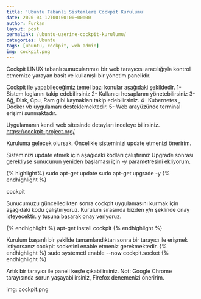 ```yaml
---
title: 'Ubuntu Tabanlı Sistemlere Cockpit Kurulumu'
date: 2020-04-12T00:00:00+00:00
author: Furkan
layout: post
permalink: /ubuntu-uzerine-cockpit-kurulumu/
categories: Ubuntu
tags: [ubuntu, cockpit, web admin]
img: cockpit.png
---
```


Cockpit LINUX tabanlı sunucularımızı bir web tarayıcısı aracılığıyla kontrol etmemize yarayan basit ve kullanışlı bir yönetim panelidir.

Cockpit ile yapabileceğimiz temel bazı konular aşağıdaki şekildedir.
1- Sistem loglarını takip edebilirsiniz
2- Kullanıcı hesaplarını yönetebilirsiniz
3- Ağ, Disk, Cpu, Ram gibi kaynakları takip edebilirsiniz.
4- Kubernetes , Docker vb uygulamarı desteklemektedir.
5- Web arayüzünde terminal erişimi sunmaktadır.

Uygulamanın kendi web sitesinde detayları inceleye bilirsiniz.
https://cockpit-project.org/


Kuruluma gelecek olursak.
Öncelikle sisteminizi update etmenizi öneririm.

Sisteminizi update etmek için aşağıdaki kodları çalıştırınız
Upgrade sonrası gerekliyse sunucunun yeniden başlaması için -y parametresini ekliyorum.

{% highlight%}
sudo apt-get update
sudo apt-get upgrade -y
{% endhighlight %}

cockpit

Sunucumuzu güncelledikten sonra cockpit uygulamasını kurmak için aşağıdaki kodu çalıştırıyoruz.
Kurulum sırasında bizden y/n şeklinde onay isteyecektir.
y tuşuna basarak onay veriyoruz.

{% endhighlight %}
apt-get install cockpit
{% endhighlight %}

Kurulum başarılı bir şekilde tamamlandıktan sonra bir tarayıcı ile erişmek istiyorsanız cockpit socketini enable etmeniz gerekmektedir.
{% endhighlight %}
sudo systemctl enable --now cockpit.socket
{% endhighlight %}

Artık bir tarayıcı ile paneli keşfe çıkabilirsiniz.
Not: Google Chrome tarayısında sorun yaşayabilirsiniz, Firefox denemenizi öneririm.

img: cockpit.png

